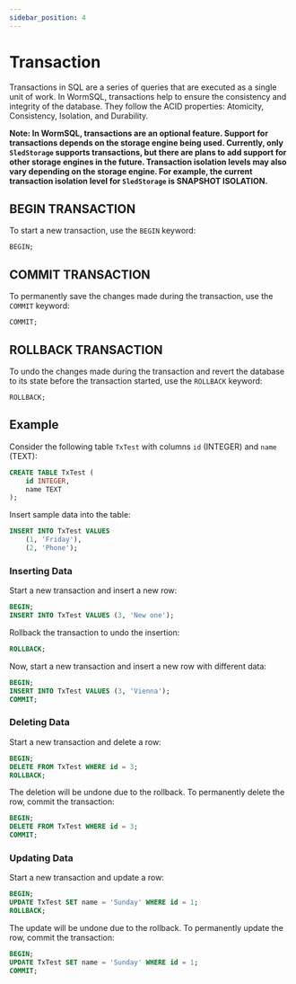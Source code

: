 ```yaml
---
sidebar_position: 4
---
```


# Transaction

Transactions in SQL are a series of queries that are executed as a single unit of work. In WormSQL, transactions help to ensure the consistency and integrity of the database. They follow the ACID properties: Atomicity, Consistency, Isolation, and Durability.

**Note: In WormSQL, transactions are an optional feature. Support for transactions depends on the storage engine being used. Currently, only `SledStorage` supports transactions, but there are plans to add support for other storage engines in the future. Transaction isolation levels may also vary depending on the storage engine. For example, the current transaction isolation level for `SledStorage` is SNAPSHOT ISOLATION.**

## BEGIN TRANSACTION

To start a new transaction, use the `BEGIN` keyword:

```
BEGIN;
```

## COMMIT TRANSACTION

To permanently save the changes made during the transaction, use the `COMMIT` keyword:

```
COMMIT;
```

## ROLLBACK TRANSACTION

To undo the changes made during the transaction and revert the database to its state before the transaction started, use the `ROLLBACK` keyword:

```
ROLLBACK;
```

## Example

Consider the following table `TxTest` with columns `id` (INTEGER) and `name` (TEXT):

```sql
CREATE TABLE TxTest (
    id INTEGER,
    name TEXT
);
```

Insert sample data into the table:

```sql
INSERT INTO TxTest VALUES
    (1, 'Friday'),
    (2, 'Phone');
```

### Inserting Data

Start a new transaction and insert a new row:

```sql
BEGIN;
INSERT INTO TxTest VALUES (3, 'New one');
```

Rollback the transaction to undo the insertion:

```sql
ROLLBACK;
```

Now, start a new transaction and insert a new row with different data:

```sql
BEGIN;
INSERT INTO TxTest VALUES (3, 'Vienna');
COMMIT;
```

### Deleting Data

Start a new transaction and delete a row:

```sql
BEGIN;
DELETE FROM TxTest WHERE id = 3;
ROLLBACK;
```

The deletion will be undone due to the rollback. To permanently delete the row, commit the transaction:

```sql
BEGIN;
DELETE FROM TxTest WHERE id = 3;
COMMIT;
```

### Updating Data

Start a new transaction and update a row:

```sql
BEGIN;
UPDATE TxTest SET name = 'Sunday' WHERE id = 1;
ROLLBACK;
```

The update will be undone due to the rollback. To permanently update the row, commit the transaction:

```sql
BEGIN;
UPDATE TxTest SET name = 'Sunday' WHERE id = 1;
COMMIT;
```